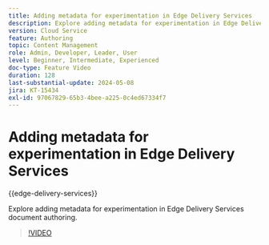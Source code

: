```yaml
---
title: Adding metadata for experimentation in Edge Delivery Services
description: Explore adding metadata for experimentation in Edge Delivery Services document authoring.
version: Cloud Service
feature: Authoring
topic: Content Management
role: Admin, Developer, Leader, User
level: Beginner, Intermediate, Experienced
doc-type: Feature Video
duration: 128
last-substantial-update: 2024-05-08
jira: KT-15434
exl-id: 97067829-65b3-4bee-a225-0c4ed67334f7
---
```

# Adding metadata for experimentation in Edge Delivery Services

{{edge-delivery-services}}

Explore adding metadata for experimentation in Edge Delivery Services document authoring.

>[!VIDEO](https://video.tv.adobe.com/v/3428796/?learn=on)
